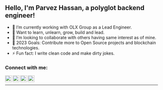 ## Hello, I'm Parvez Hassan, a polyglot backend engineer!

- 🔭 I’m currently working with OLX Group as a Lead Engineer.
- 🌱 Want to learn, unlearn, grow, build and lead.
- 👯 I’m looking to collaborate with others having same interest as of mine.
- 🥅 2023 Goals: Contribute more to Open Source projects and blockchain technologies.
- ⚡ Fun fact: I write clean code and make dirty jokes.


### Connect with me:

[<img align="left" alt="codeSTACKr | LinkedIn" width="22px" src="https://cdn2.iconfinder.com/data/icons/social-media-2285/512/1_Linkedin_unofficial_colored_svg-1024.png"/>][linkedin]
[<img align="left" alt="codeSTACKr | Instagram" width="22px" src="https://cdn2.iconfinder.com/data/icons/social-media-2285/512/1_Instagram_colored_svg_1-1024.png"/>][instagram]
[<img align="left" alt="codeSTACKr | Twitter" width="22px" src="https://cdn2.iconfinder.com/data/icons/social-media-2285/512/1_Twitter3_colored_svg-1024.png"/>][twitter]
[<img align="left" alt="codeSTACKr | Twitter" width="22px" src="https://cdn2.iconfinder.com/data/icons/social-media-2285/512/1_Youtube_colored_svg-1024.png"/>][youtube]
<br />

---

[instagram]: https://www.instagram.com/_parvezhassan/
[linkedin]: https://www.linkedin.com/in/parvezhassan/
[twitter]: https://twitter.com/_parvezhassan
[youtube]: https://www.youtube.com/channel/UC-FU1x3FDCKssUChTC0XVZA

<!-- ![Parvez's github stats](https://github-readme-stats.vercel.app/api?username=parvez3019&count_private=true&show_icons=true&theme=radical) -->

